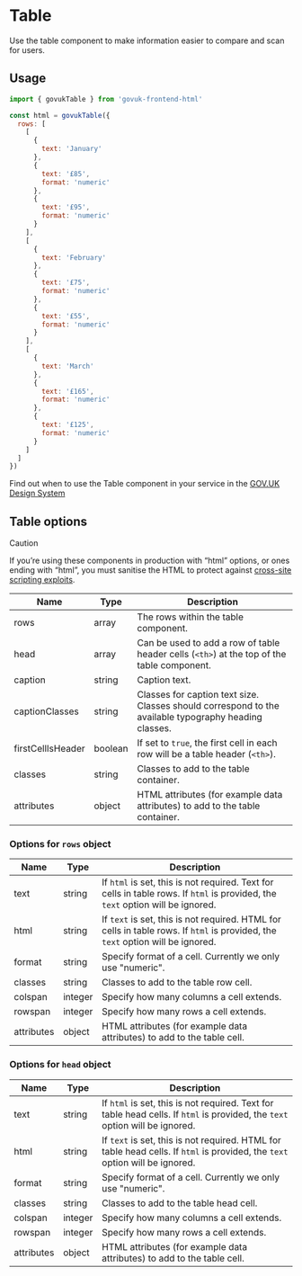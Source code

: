 # Table

Use the table component to make information easier to compare and scan for users.

## Usage

```javascript
import { govukTable } from 'govuk-frontend-html'

const html = govukTable({
  rows: [
    [
      {
        text: 'January'
      },
      {
        text: '£85',
        format: 'numeric'
      },
      {
        text: '£95',
        format: 'numeric'
      }
    ],
    [
      {
        text: 'February'
      },
      {
        text: '£75',
        format: 'numeric'
      },
      {
        text: '£55',
        format: 'numeric'
      }
    ],
    [
      {
        text: 'March'
      },
      {
        text: '£165',
        format: 'numeric'
      },
      {
        text: '£125',
        format: 'numeric'
      }
    ]
  ]
})
```

Find out when to use the Table component in your service in the [GOV.UK Design System](https://design-system.service.gov.uk/components/table/)

## Table options

> [!CAUTION]
> If you’re using these components in production with “html” options, or ones ending with “html”, you must sanitise the HTML to protect against [cross-site scripting exploits](https://developer.mozilla.org/en-US/docs/Glossary/Cross-site_scripting).

| Name | Type | Description |
| ---- | ---- | ----------- |
| rows | array | The rows within the table component. |
| head | array | Can be used to add a row of table header cells (`<th>`) at the top of the table component. |
| caption | string | Caption text. |
| captionClasses | string | Classes for caption text size. Classes should correspond to the available typography heading classes. |
| firstCellIsHeader | boolean | If set to `true`, the first cell in each row will be a table header (`<th>`). |
| classes | string | Classes to add to the table container. |
| attributes | object | HTML attributes (for example data attributes) to add to the table container. |


### Options for `rows` object

| Name | Type | Description |
| ---- | ---- | ----------- |
| text | string | If `html` is set, this is not required. Text for cells in table rows. If `html` is provided, the `text` option will be ignored. |
| html | string | If `text` is set, this is not required. HTML for cells in table rows. If `html` is provided, the `text` option will be ignored. |
| format | string | Specify format of a cell. Currently we only use "numeric". |
| classes | string | Classes to add to the table row cell. |
| colspan | integer | Specify how many columns a cell extends. |
| rowspan | integer | Specify how many rows a cell extends. |
| attributes | object | HTML attributes (for example data attributes) to add to the table cell. |


### Options for `head` object

| Name | Type | Description |
| ---- | ---- | ----------- |
| text | string | If `html` is set, this is not required. Text for table head cells. If `html` is provided, the `text` option will be ignored. |
| html | string | If `text` is set, this is not required. HTML for table head cells. If `html` is provided, the `text` option will be ignored. |
| format | string | Specify format of a cell. Currently we only use "numeric". |
| classes | string | Classes to add to the table head cell. |
| colspan | integer | Specify how many columns a cell extends. |
| rowspan | integer | Specify how many rows a cell extends. |
| attributes | object | HTML attributes (for example data attributes) to add to the table cell. |

